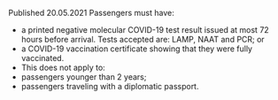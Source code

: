 Published 20.05.2021
Passengers must have:
- a printed negative molecular COVID-19 test result issued at most 72 hours before arrival. Tests accepted are: LAMP, NAAT and PCR; or
- a COVID-19 vaccination certificate showing that they were fully vaccinated.
- This does not apply to:
- passengers younger than 2 years;
- passengers traveling with a diplomatic passport.